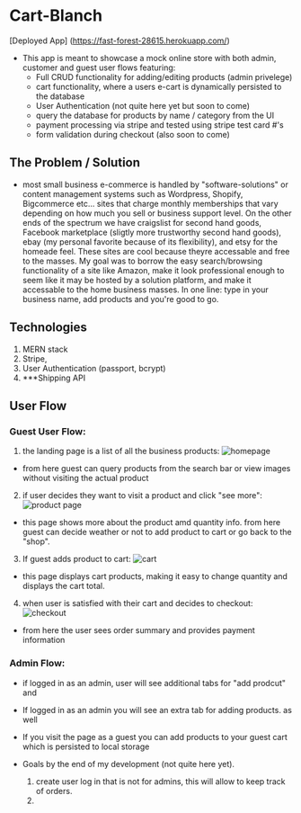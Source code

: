 # Cart-Blanch 

[Deployed App] (https://fast-forest-28615.herokuapp.com/)

* This app is meant to showcase a mock online store with both admin, customer and guest user flows featuring: 
   * Full CRUD functionality for adding/editing products (admin privelege)
   * cart functionality, where a users e-cart is dynamically persisted to the database
   * User Authentication (not quite here yet but soon to come)
   * query the database for products by name / category from the UI
   * payment processing via stripe and tested using stripe test card #'s
   * form validation during checkout (also soon to come)


## The Problem / Solution

* most small business e-commerce is handled by "software-solutions" or content management systems such as Wordpress, Shopify, Bigcommerce etc... sites that  charge monthly memberships that vary depending on how much you sell or business support level. On the other ends of the spectrum we have craigslist for second hand goods, Facebook marketplace (sligtly more trustworthy second hand goods), ebay (my personal favorite because of its flexibility), and etsy for the homeade feel. These sites are cool because theyre accessable and free to the masses. My goal was to borrow the easy search/browsing functionality of a site like Amazon, make it look professional enough to seem like it may be hosted by a solution platform, and make it accessable to the home business masses. In one line: type in your business name, add products and you're good to go. 


## Technologies

1. MERN stack
2. Stripe,
3. User Authentication (passport, bcrypt)
4. ***Shipping API 

## User Flow 

  ### Guest User Flow:

  1. the landing page is a list of all the business products:
  ![homepage](/images/homepage.png)
   * from here guest can query products from the search bar or view images without visiting the actual product

  2. if user decides they want to visit a product and click "see more":
  ![product page](/images/product_page.png)
  * this page shows more about the product amd quantity info. from here guest can decide weather or not to add product to cart or go back to the "shop".

  3. If guest adds product to cart:
  ![cart](/images/cart.png)
   * this page displays cart products, making it easy to change quantity and displays the cart total. 

  4. when user is satisfied with their cart and decides to checkout: 
  ![checkout](/images/checkout.png)
  * from here the user sees order summary and provides payment information

  ### Admin Flow:

  * if logged in as an admin, user will see additional tabs for "add prodcut" and 

  * If logged in as an admin you will see  an extra tab for adding products. as well 

  * If you visit the page as a guest you can add products to your  guest cart which is persisted to local storage

* Goals by the end of my development (not quite here yet).
  1. create user log in that is not for admins, this will allow to keep track of orders.
  2. 
